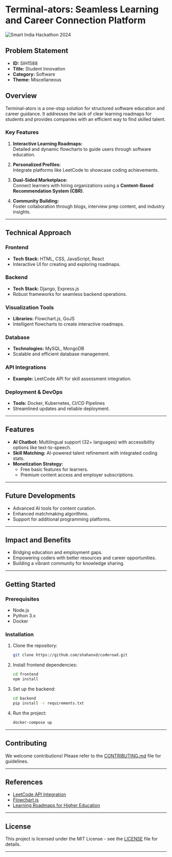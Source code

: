 
# Terminal-ators: Seamless Learning and Career Connection Platform

![Smart India Hackathon 2024](https://ibb.co/TRQqc6G)

## Problem Statement
- **ID:** SIH1588  
- **Title:** Student Innovation  
- **Category:** Software  
- **Theme:** Miscellaneous  

## Overview
Terminal-ators is a one-stop solution for structured software education and career guidance. It addresses the lack of clear learning roadmaps for students and provides companies with an efficient way to find skilled talent.

### Key Features
1. **Interactive Learning Roadmaps:**  
   Detailed and dynamic flowcharts to guide users through software education.
   
2. **Personalized Profiles:**  
   Integrate platforms like LeetCode to showcase coding achievements.
   
3. **Dual-Sided Marketplace:**  
   Connect learners with hiring organizations using a **Content-Based Recommendation System (CBR)**.
   
4. **Community Building:**  
   Foster collaboration through blogs, interview prep content, and industry insights.

---

## Technical Approach

### Frontend
- **Tech Stack:** HTML, CSS, JavaScript, React  
- Interactive UI for creating and exploring roadmaps.

### Backend
- **Tech Stack:** Django, Express.js  
- Robust frameworks for seamless backend operations.

### Visualization Tools
- **Libraries:** Flowchart.js, GoJS  
- Intelligent flowcharts to create interactive roadmaps.

### Database
- **Technologies:** MySQL, MongoDB  
- Scalable and efficient database management.

### API Integrations
- **Example:** LeetCode API for skill assessment integration.

### Deployment & DevOps
- **Tools:** Docker, Kubernetes, CI/CD Pipelines  
- Streamlined updates and reliable deployment.

---

## Features
- **AI Chatbot:** Multilingual support (32+ languages) with accessibility options like text-to-speech.
- **Skill Matching:** AI-powered talent refinement with integrated coding stats.
- **Monetization Strategy:** 
  - Free basic features for learners.
  - Premium content access and employer subscriptions.

---

## Future Developments
- Advanced AI tools for content curation.
- Enhanced matchmaking algorithms.
- Support for additional programming platforms.

---

## Impact and Benefits
- Bridging education and employment gaps.
- Empowering coders with better resources and career opportunities.
- Building a vibrant community for knowledge sharing.

---

## Getting Started

### Prerequisites
- Node.js
- Python 3.x
- Docker

### Installation
1. Clone the repository:
   ```bash
   git clone https://github.com/shahanxd/coderoad.git
   ```
2. Install frontend dependencies:
   ```bash
   cd frontend
   npm install
   ```
3. Set up the backend:
   ```bash
   cd backend
   pip install -r requirements.txt
   ```

4. Run the project:
   ```bash
   docker-compose up
   ```

---

## Contributing
We welcome contributions! Please refer to the [CONTRIBUTING.md](CONTRIBUTING.md) file for guidelines.

---

## References
- [LeetCode API Integration](https://github.com/alfa-leetcode-api)
- [Flowchart.js](https://github.com/adrai/flowchart.js)
- [Learning Roadmaps for Higher Education](https://www.researchgate.net/publication/229019974_Learning_Roadmaps_for_Higher_Education)

---

## License
This project is licensed under the MIT License - see the [LICENSE](LICENSE) file for details.

---
